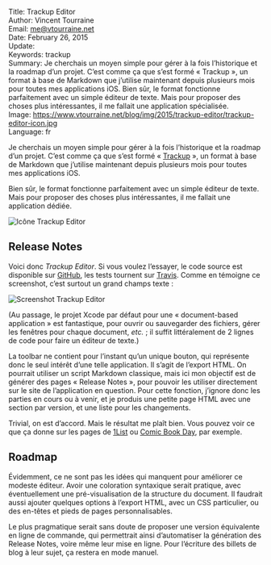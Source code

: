 Title:     Trackup Editor  
Author:    Vincent Tourraine  
Email:     me@vtourraine.net  
Date:      February 26, 2015  
Update:   
Keywords:  trackup  
Summary:   Je cherchais un moyen simple pour gérer à la fois l’historique et la roadmap d’un projet. C’est comme ça que s’est formé « Trackup », un format à base de Markdown que j’utilise maintenant depuis plusieurs mois pour toutes mes applications iOS. Bien sûr, le format fonctionne parfaitement avec un simple éditeur de texte. Mais pour proposer des choses plus intéressantes, il me fallait une application spécialisée.   
Image:     https://www.vtourraine.net/blog/img/2015/trackup-editor/trackup-editor-icon.jpg   
Language:  fr  

Je cherchais un moyen simple pour gérer à la fois l’historique et la roadmap d’un projet. C’est comme ça que s’est formé « [Trackup][Blog Trackup] », un format à base de Markdown que j’utilise maintenant depuis plusieurs mois pour toutes mes applications iOS.

Bien sûr, le format fonctionne parfaitement avec un simple éditeur de texte. Mais pour proposer des choses plus intéressantes, il me fallait une application dédiée.

![Icône Trackup Editor][Trackup Editor Icon]

## Release Notes

Voici donc _Trackup Editor_. Si vous voulez l’essayer, le code source est disponible sur [GitHub][GitHub], les tests tournent sur [Travis][Travis]. Comme en témoigne ce screenshot, c’est surtout un grand champs texte :

![Screenshot Trackup Editor][Trackup Editor Screenshot]

(Au passage, le projet Xcode par défaut pour une « document-based application » est fantastique, pour ouvrir ou sauvegarder des fichiers, gérer les fenêtres pour chaque document, _etc._ ; il suffit littéralement de 2 lignes de code pour faire un éditeur de texte.)

La toolbar ne contient pour l’instant qu’un unique bouton, qui représente donc le seul intérêt d’une telle application. Il s’agit de l’export HTML. On pourrait utiliser un script Markdown classique, mais ici mon objectif est de générer des pages « Release Notes », pour pouvoir les utiliser directement sur le site de l’application en question. Pour cette fonction, j’ignore donc les parties en cours ou à venir, et je produis une petite page HTML avec une section par version, et une liste pour les changements. 

Trivial, on est d’accord. Mais le résultat me plaît bien. Vous pouvez voir ce que ça donne sur les pages de [1List](http://www.studioamanga.com/onelist/releasenotes) ou [Comic Book Day](http://www.studioamanga.com/comicbookday/releasenotes), par exemple.


## Roadmap

Évidemment, ce ne sont pas les idées qui manquent pour améliorer ce modeste éditeur. Avoir une coloration syntaxique serait pratique, avec éventuellement une pré-visualisation de la structure du document. Il faudrait aussi ajouter quelques options à l’export HTML, avec un CSS particulier, ou des en-têtes et pieds de pages personnalisables.

Le plus pragmatique serait sans doute de proposer une version équivalente en ligne de commande, qui permettrait ainsi d’automatiser la génération des Release Notes, voire même leur mise en ligne. Pour l’écriture des billets de blog à leur sujet, ça restera en mode manuel.


[Trackup Editor Icon]: /blog/img/2015/trackup-editor/trackup-editor-icon.jpg  
[Trackup Editor Screenshot]: /blog/img/2015/trackup-editor/trackup-editor-screenshot.jpg  

[Blog Trackup]: /blog/2013/markdown-trackup-format  
[GitHub]: https://github.com/vtourraine/trackup  
[Travis]: https://travis-ci.org/vtourraine/trackup  
